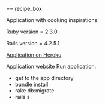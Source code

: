 == recipe_box

Application with cooking inspirations.

Ruby version = 2.3.0

Rails version = 4.2.5.1

[Application on Heroku](https://polar-cove-98389.herokuapp.com/)

Application website
Run application:
* get to the app directory
* bundle install
* rake db:migrate
* rails s
